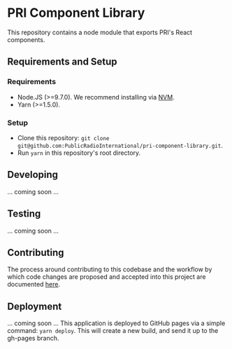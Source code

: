 # PRI Component Library
This repository contains a node module that exports PRI's React components.

## Requirements and Setup
### Requirements
 - Node.JS (>=9.7.0). We recommend installing via [NVM](https://github.com/creationix/nvm).
 - Yarn (>=1.5.0).

### Setup
 - Clone this repository: `git clone git@github.com:PublicRadioInternational/pri-component-library.git`.
 - Run `yarn` in this repository's root directory.

## Developing
 ... coming soon ...

## Testing
 ... coming soon ...

## Contributing
The process around contributing to this codebase and the workflow by which code changes are proposed and accepted into this project are documented [here](./.github/CONTRIBUTING.md).

## Deployment
... coming soon ...
This application is deployed to GitHub pages via a simple command: `yarn deploy`. This will create a new build, and send it up to the gh-pages branch.
